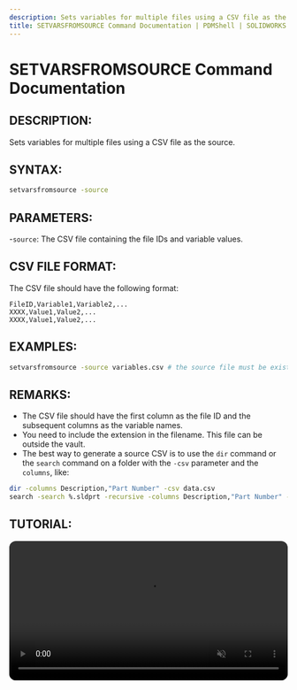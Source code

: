 ```yaml
---
description: Sets variables for multiple files using a CSV file as the source.
title: SETVARSFROMSOURCE Command Documentation | PDMShell | SOLIDWORKS PDM
---
```

# SETVARSFROMSOURCE Command Documentation

## DESCRIPTION:
Sets variables for multiple files using a CSV file as the source.

## SYNTAX:
```bash
setvarsfromsource -source
```

## PARAMETERS:
-`source`: The CSV file containing the file IDs and variable values.

## CSV FILE FORMAT:
The CSV file should have the following format:

```
FileID,Variable1,Variable2,... 
XXXX,Value1,Value2,... 
XXXX,Value1,Value2,...
```
## EXAMPLES:
```bash
setvarsfromsource -source variables.csv # the source file must be exist in the current directory
```

## REMARKS:
- The CSV file should have the first column as the file ID and the subsequent columns as the variable names.
- You need to include the extension in the filename. This file can be outside the vault.
- The best way to generate a source CSV is to use the `dir` command or the `search` command on a folder with the `-csv` parameter and the `columns`, like:
```bash
dir -columns Description,"Part Number" -csv data.csv
search -search %.sldprt -recursive -columns Description,"Part Number" -csv data.csv #this will save all parts from all levels in the current directory with the columns Description and Part Number
```

## TUTORIAL:
 <video src="https://bluebyte.biz/wp-content/pdmshellvideos/setvarsfromsource.mp4" autoplay muted controls style="width: 100%; border-radius: 12px;"></video>